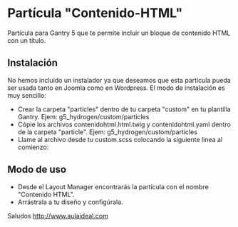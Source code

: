 # Partícula "Contenido-HTML"
Partícula para Gantry 5 que te permite incluir un bloque de contenido HTML con un título. 

Instalación
-----------
No hemos incluido un instalador ya que deseamos que esta partícula pueda ser usada tanto en Joomla como en Wordpress. 
El modo de instalación es muy sencillo:

+ Crear la carpeta "particles" dentro de tu carpeta "custom" en tu plantilla Gantry. Ejem: g5_hydrogen/custom/particles
+ Cópie los archivos contenidohtml.html.twig y contenidohtml.yaml dentro de la carpeta "particle". Ejem: g5_hydrogen/custom/particles
+ Llame al archivo desde tu custom.scss colocando la siguiente linea al comienzo: 
  

Modo de uso
-----------
+ Desde el Layout Manager encontrarás la partícula con el nombre "Contenido HTML". 
+ Arrástrala a tu  diseño y configúrala.

Saludos
http://www.aulaideal.com

